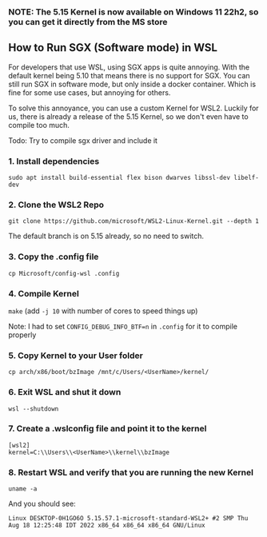 ### NOTE: The 5.15 Kernel is now available on Windows 11 22h2, so you can get it directly from the MS store

## How to Run SGX (Software mode) in WSL

For developers that use WSL, using SGX apps is quite annoying. With the default kernel being 5.10 that means there is no support for SGX. 
You can still run SGX in software mode, but only inside a docker container. Which is fine for some use cases, but annoying for others.

To solve this annoyance, you can use a custom Kernel for WSL2. Luckily for us, there is already a release of the 5.15 Kernel, so we don't even have to compile too much.

Todo: Try to compile sgx driver and include it

### 1. Install dependencies

`sudo apt install build-essential flex bison dwarves libssl-dev libelf-dev`

### 2. Clone the WSL2 Repo

`git clone https://github.com/microsoft/WSL2-Linux-Kernel.git --depth 1`

The default branch is on 5.15 already, so no need to switch.

### 3. Copy the .config file

`cp Microsoft/config-wsl .config`

### 4. Compile Kernel

`make` (add `-j 10` with number of cores to speed things up)

Note: I had to set `CONFIG_DEBUG_INFO_BTF=n` in `.config` for it to compile properly

### 5. Copy Kernel to your User folder

`cp arch/x86/boot/bzImage /mnt/c/Users/<UserName>/kernel/`

### 6. Exit WSL and shut it down

`wsl --shutdown`

### 7. Create a .wslconfig file and point it to the kernel

```
[wsl2]
kernel=C:\\Users\\<UserName>\\kernel\\bzImage
```

### 8. Restart WSL and verify that you are running the new Kernel

`uname -a`

And you should see:

`Linux DESKTOP-0H1GO6O 5.15.57.1-microsoft-standard-WSL2+ #2 SMP Thu Aug 18 12:25:48 IDT 2022 x86_64 x86_64 x86_64 GNU/Linux`
